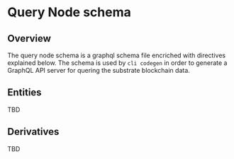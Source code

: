 # Query Node schema

## Overview

The query node schema is a graphql schema file encriched with directives explained below.
The schema is used by `cli codegen` in order to generate a GraphQL API server for quering the
substrate blockchain data.

## Entities

TBD

## Derivatives

TBD
